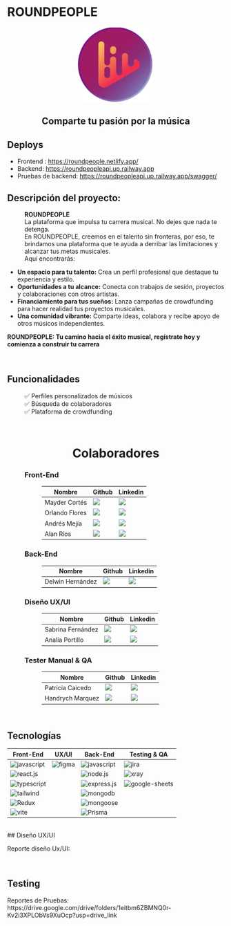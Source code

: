 # ROUNDPEOPLE
<div align="center">
  <a>
    <img src="https://github.com/No-Country/s13-01-m-node-react/blob/dinamic-profile-view/client/src/assets/logo-single.png" alt="LogotipoRoundPeople" width="35%">
  </a>
  <h2 align="center">Comparte tu pasión por la música</h2>
</div>


## Deploys

* Frontend : https://roundpeople.netlify.app/
* Backend: https://roundpeopleapi.up.railway.app
* Pruebas de backend: https://roundpeopleapi.up.railway.app/swagger/

## Descripción del proyecto:

<dl>
  <dd>
    <b>ROUNDPEOPLE</b>
</dd>
    <dd>
  La plataforma que impulsa tu carrera musical.   No dejes que nada te detenga.
    </dd>
    <dd>
  En ROUNDPEOPLE, creemos en el talento sin fronteras, por eso, te brindamos una plataforma que te ayuda a derribar las limitaciones y alcanzar tus metas musicales.
      </dd>
  <dd>
  Aquí encontrarás:
   </dd>
  
 *  **Un espacio para tu talento:** Crea un perfil profesional que destaque tu experiencia y estilo.
  *  **Oportunidades a tu alcance:**  Conecta con trabajos de sesión, proyectos y colaboraciones con otros artistas.
 *  **Financiamiento para tus sueños:** Lanza campañas de crowdfunding para hacer realidad tus proyectos musicales.
* **Una comunidad vibrante:**  Comparte ideas, colabora y recibe apoyo de otros músicos independientes.
   <dd>
 **ROUNDPEOPLE: Tu camino hacia el éxito musical, regístrate hoy y comienza a construir tu carrera**
    </dd>
</dl>
<br/>

## Funcionalidades

<dl>
  <dd>
    ✅ Perfiles personalizados de músicos
  </dd>
  <dd>
    ✅ Búsqueda de colaboradores
  </dd>
  <dd>
    ✅ Plataforma de crowdfunding
  </dd>
</dl>
<br>

<h1 align="center"> 
  Colaboradores
</h1>

<dl>
  <dd>
    <h3>Front-End</h3>
    <dl>
      <dd>
        <table>
          <thead>
            <tr>
              <th>Nombre</th>
              <th>Github</th>
              <th>Linkedin</th>
            </tr>
          </thead>
          <tbody>
            <tr>
              <td>Mayder Cortés</td>
              <td>
                <a href="https://github.com/MayderC">
                  <img src="https://img.shields.io/badge/github-%23121011.svg?&style=for-the-badge&logo=github&logoColor=white"/>
                </a>
              </td>
              <td>
                <a href="https://www.linkedin.com/in/mayderc/">
                  <img src="https://img.shields.io/badge/linkedin-%230A66C2.svg?&style=for-the-badge&logo=linkedin&logoColor=white"/>
                </a>
              </td>
            </tr>
            <tr>
              <td>Orlando Flores</td>
              <td>
                <a href="https://github.com/lalomax">
                  <img src="https://img.shields.io/badge/github-%23121011.svg?&style=for-the-badge&logo=github&logoColor=white"/>
                </a>
              </td>
              <td>
                <a href="https://www.linkedin.com/in/orlando-flores365/">
                  <img src="https://img.shields.io/badge/linkedin-%230A66C2.svg?&style=for-the-badge&logo=linkedin&logoColor=white"/>
                </a>
              </td>
            </tr>
            <tr>
              <td>Andrés Mejía</td>
              <td>
                <a href="https://github.com/andrmepe">
                  <img src="https://img.shields.io/badge/github-%23121011.svg?&style=for-the-badge&logo=github&logoColor=white"/>
                </a>
              </td>
              <td>
                <a href="https://www.linkedin.com/in/andres-mejia-374483240/">
                  <img src="https://img.shields.io/badge/linkedin-%230A66C2.svg?&style=for-the-badge&logo=linkedin&logoColor=white"/>
                </a>
              </td>
            </tr>
            <tr>
              <td>Alan Ríos</td>
              <td>
                <a href="https://github.com/alanrios21">
                  <img src="https://img.shields.io/badge/github-%23121011.svg?&style=for-the-badge&logo=github&logoColor=white"/>
                </a>
              </td>
              <td>
                <a href="https://www.linkedin.com/in/alan-rios/">
                  <img src="https://img.shields.io/badge/linkedin-%230A66C2.svg?&style=for-the-badge&logo=linkedin&logoColor=white"/>
                </a>
              </td>
            </tr>
          </tbody>
        </table>
      </dd>
    </dl>
  </dd>
  <dd>
    <h3>Back-End</h3>
    <dl>
      <dd>
        <table>
          <thead>
            <tr>
              <th>Nombre</th>
              <th>Github</th>
              <th>Linkedin</th>
            </tr>
          </thead>
          <tbody>
            <tr>
              <td>Delwin Hernández</td>
              <td>
                <a href="https://github.com/Delwin183">
                  <img src="https://img.shields.io/badge/github-%23121011.svg?&style=for-the-badge&logo=github&logoColor=white"/>
                </a>
              </td>
              <td>
                <a href="https://www.linkedin.com/in/delwin-hernandez/">
                  <img src="https://img.shields.io/badge/linkedin-%230A66C2.svg?&style=for-the-badge&logo=linkedin&logoColor=white"/>
                </a>
              </td>
            </tr>
          </tbody>
        </table>
      </dd>
    </dl>
  </dd>
  <dd>
    <h3>Diseño UX/UI</h3>
    <dl>
      <dd>
        <table>
          <thead>
            <tr>
              <th>Nombre</th>
              <th>Github</th>
              <th>Linkedin</th>
            </tr>
          </thead>
          <tbody>
            <tr>
              <td>Sabrina Fernández</td>
              <td>
                <a href="github">
                  <img src="https://img.shields.io/badge/github-%23121011.svg?&style=for-the-badge&logo=github&logoColor=white"/>
                </a>
              </td>
              <td>
                <a href="https://www.linkedin.com/in/sabrina-fernandez-uxdesigner/">
                  <img src="https://img.shields.io/badge/linkedin-%230A66C2.svg?&style=for-the-badge&logo=linkedin&logoColor=white"/>
               </a>
              </td>
            </tr>
            <tr>
            <td>Analía Portillo</td>
              <td>
                <a href="github">
                  <img src="https://img.shields.io/badge/github-%23121011.svg?&style=for-the-badge&logo=github&logoColor=white"/>
                </a>
              </td>
              <td>
                <a href="https://www.linkedin.com/in/analiaportillo/">
                  <img src="https://img.shields.io/badge/linkedin-%230A66C2.svg?&style=for-the-badge&logo=linkedin&logoColor=white"/>
                </a>
              </td>
            </tr>
          </tbody>
        </table>
      </dd>
    </dl>
  </dd>
  <dd>
    <h3> Tester Manual & QA</h3>
    <dl>
      <dd>
        <table>
          <thead>
            <tr>
              <th>Nombre</th>
              <th>Github</th>
              <th>Linkedin</th>
            </tr>
          </thead>
          <tbody>
            <tr>
              <td>Patricia Caicedo</td>
              <td>
                <a href="https://github.com/patriciacaicedo">
                  <img src="https://img.shields.io/badge/github-%23121011.svg?&style=for-the-badge&logo=github&logoColor=white"/>
                </a>
              </td>
              <td>
                <a href="https://www.linkedin.com/in/patricia-caicedo/">
                  <img src="https://img.shields.io/badge/linkedin-%230A66C2.svg?&style=for-the-badge&logo=linkedin&logoColor=white"/>
                </a>
              </td>
            </tr>
            <tr>
              <td>Handrych Marquez</td>
              <td>
                <a href="link Github">
                  <img src="https://img.shields.io/badge/github-%23121011.svg?&style=for-the-badge&logo=github&logoColor=white"/>
                </a>
              </td>
              <td>
                <a href="https://www.linkedin.com/in/handrych-m%C3%A1rquez/">
                  <img src="https://img.shields.io/badge/linkedin-%230A66C2.svg?&style=for-the-badge&logo=linkedin&logoColor=white"/>
                </a>
              </td>
            </tr>
          </tbody>
        </table>
      </dd>
    </dl>
  </dd>
</dl>
<br>

## Tecnologías

<table>
  <thead>
    <tr>
      <th>Front-End</th>
      <th>UX/UI</th>
      <th>Back-End</th>
      <th>Testing &amp; QA</th>
    </tr>
  </thead>
  <tbody>
    <tr>
      <td>
        <img alt="javascript" src="https://img.shields.io/badge/Javascript-%23F7DF1E?logo=javascript&logoColor=white">
      </td>
      <td>
        <img alt="figma" src="https://img.shields.io/badge/Figma-%23F24E1E?logo=figma&logoColor=white">
      </td>
      <td>
        <img alt="javascript" src="https://img.shields.io/badge/Javascript-%23F7DF1E?logo=javascript&logoColor=white">
      </td>
      <td>
        <img alt="jira" src="https://img.shields.io/badge/Jira-%230052CC?logo=jira&logoColor=white">
      </td>
    </tr>
    <tr>
      <td>
        <img alt="react.js" src="https://img.shields.io/badge/React.js-%2361DAFB?logo=react&logoColor=white">
      </td>
      <td></td>
      <td>
      <img alt="node.js" src="https://img.shields.io/badge/Node.js-%23339933?logo=node.js&logoColor=white">
      </td>
      <td>
        <img alt="xray" src="https://img.shields.io/badge/XRay-%23D30707">
      </td>
    </tr>
    <tr>
      <td>
        <img alt="typescript" src="https://img.shields.io/badge/TypeScript-%233178C6?logo=TypeScript&logoColor=white">
      </td>
      <td></td>
      <td>
        <img alt="express.js" src="https://img.shields.io/badge/Express.js-%23000000?logo=Express&logoColor=white">
      </td>
      <td>
        <img alt="google-sheets" src="https://img.shields.io/badge/Google%20Sheets-%2334A853?logo=Google%20sheets&logoColor=white">
      </td>
    </tr>
    <tr>
      <td>
        <img alt="tailwind" src="https://img.shields.io/badge/Tailwind-%2306B6D4?logo=tailwind%20css&logoColor=white">
      </td>
      <td></td>
      <td>
        <img alt="mongodb" src="https://img.shields.io/badge/MongoDB-%2347A248?logo=mongodb&logoColor=white">
      </td>
      <td></td>
    </tr>
    <tr>
      <td>
        <img alt="Redux" src="https://img.shields.io/badge/Redux-%235A29E4?logo=Redux&logoColor=white">
      </td>
      <td></td>
      <td>
        <img alt="mongoose" src="https://img.shields.io/badge/Mongoose-%23880000?logo=Mongoose">
      </td>
      <td></td>
    </tr>
    <tr>
      <td>
        <img alt="vite" src="https://img.shields.io/badge/Vite-%23646CFF?logo=vite&logoColor=white">
      </td>
      <td></td>
      <td>
        <img alt="Prisma" src="https://img.shields.io/badge/Prisma-757575?logo=Prisma&logoColor=white">
      </td>
      <td></td>
    </tr>
  </tbody>
</table>
<br>
## Diseño UX/UI
<dl>
  Reporte diseño Ux/UI:  
</dl>
<br/>

## Testing
<dl>
  Reportes de Pruebas:  https://drive.google.com/drive/folders/1eitbm6ZBMNQ0r-Kv2i3XPLObVs9XuOcp?usp=drive_link
</dl>
<br/>
